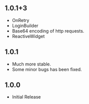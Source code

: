 ## 1.0.1+3

* OnRetry
* LoginBuilder
* Base64 encoding of http requests.
* ReactiveWidget

## 1.0.1

* Much more stable.
* Some minor bugs has been fixed.

## 1.0.0

* Initial Release